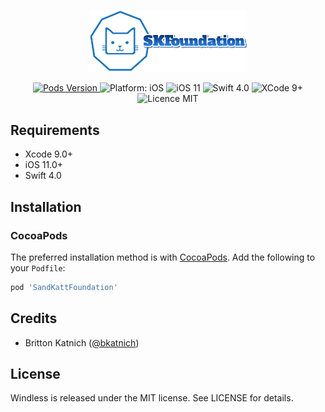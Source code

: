 <p align="center">
    <img width=50% src="https://github.com/bkatnich/iOS-SKFoundation/blob/master/media/SandKattLogo.png">
</p>

<p align="center">
    <a href="http://cocoapods.org/pods/SandKattFoundation">
        <img src="https://img.shields.io/cocoapods/v/SandKattFoundation.svg?style=flat"
             alt="Pods Version">
    </a>
    <img src="https://img.shields.io/badge/platform-iOS-brightgreen.svg" alt="Platform: iOS"/>
    <img src="https://img.shields.io/badge/iOS-11%2B-brightgreen.svg" alt="iOS 11"/>
    <img src="https://img.shields.io/badge/Swift-4.0-brightgreen.svg" alt="Swift 4.0"/>
    <img src="https://img.shields.io/badge/Xcode-9%2B-brightgreen.svg" alt="XCode 9+"/>
    <img src="https://img.shields.io/badge/licence-MIT-blue.svg" alt="Licence MIT"/>
</p>


## Requirements

- Xcode 9.0+
- iOS 11.0+
- Swift 4.0


## Installation

### CocoaPods

The preferred installation method is with [CocoaPods](https://cocoapods.org). Add the following to your `Podfile`:

```ruby
pod 'SandKattFoundation'
```

 ## Credits

- Britton Katnich ([@bkatnich](https://github.com/bkatnich))

## License

Windless is released under the MIT license. See LICENSE for details.
